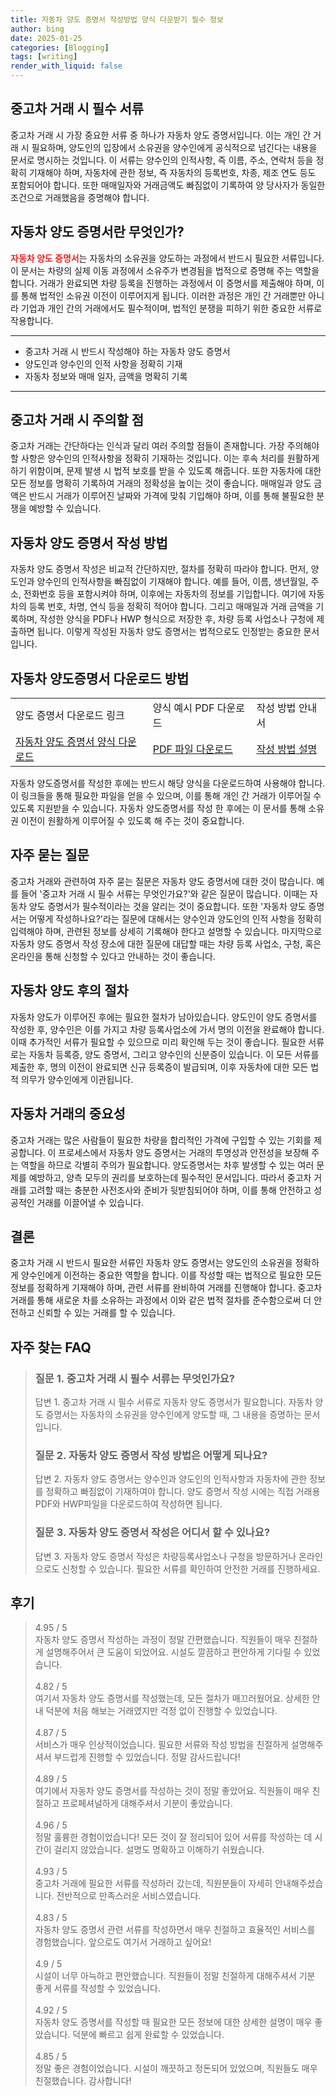 ```yaml
---
title: 자동차 양도 증명서 작성방법 양식 다운받기 필수 정보
author: bing
date: 2025-01-25
categories: [Blogging]
tags: [writing]
render_with_liquid: false
---
```



<h2 id='중고차 거래 시 필수 서류'>중고차 거래 시 필수 서류</h2>

<p>중고차 거래 시 가장 중요한 서류 중 하나가 자동차 양도 증명서입니다. 이는 개인 간 거래 시 필요하며, 양도인의 입장에서 소유권을 양수인에게 공식적으로 넘긴다는 내용을 문서로 명시하는 것입니다. 이 서류는 양수인의 인적사항, 즉 이름, 주소, 연락처 등을 정확히 기재해야 하며, 자동차에 관한 정보, 즉 자동차의 등록번호, 차종, 제조 연도 등도 포함되어야 합니다. 또한 매매일자와 거래금액도 빠짐없이 기록하여 양 당사자가 동일한 조건으로 거래했음을 증명해야 합니다.</p>

<h2 id='자동차 양도 증명서란 무엇인가?'>자동차 양도 증명서란 무엇인가?</h2>

<p><b><span style="color: #ee2323;">자동차 양도 증명서</span></b>는 자동차의 소유권을 양도하는 과정에서 반드시 필요한 서류입니다. 이 문서는 차량의 실제 이동 과정에서 소유주가 변경됨을 법적으로 증명해 주는 역할을 합니다. 거래가 완료되면 차량 등록을 진행하는 과정에서 이 증명서를 제출해야 하며, 이를 통해 법적인 소유권 이전이 이루어지게 됩니다. 이러한 과정은 개인 간 거래뿐만 아니라 기업과 개인 간의 거래에서도 필수적이며, 법적인 분쟁을 피하기 위한 중요한 서류로 작용합니다.</p>

<hr />

<ul>
    <li>중고차 거래 시 반드시 작성해야 하는 자동차 양도 증명서</li>
    <li>양도인과 양수인의 인적 사항을 정확히 기재</li>
    <li>자동차 정보와 매매 일자, 금액을 명확히 기록</li>
</ul>

<hr />

<h2 id='중고차 거래 시 주의할 점'>중고차 거래 시 주의할 점</h2>

<p>중고차 거래는 간단하다는 인식과 달리 여러 주의할 점들이 존재합니다. 가장 주의해야 할 사항은 양수인의 인적사항을 정확히 기재하는 것입니다. 이는 후속 처리를 원활하게 하기 위함이며, 문제 발생 시 법적 보호를 받을 수 있도록 해줍니다. 또한 자동차에 대한 모든 정보를 명확히 기록하여 거래의 정확성을 높이는 것이 좋습니다. 매매일과 양도 금액은 반드시 거래가 이루어진 날짜와 가격에 맞춰 기입해야 하며, 이를 통해 불필요한 분쟁을 예방할 수 있습니다.</p>

<h2 id='자동차 양도 증명서 작성 방법'>자동차 양도 증명서 작성 방법</h2>

<p>자동차 양도 증명서 작성은 비교적 간단하지만, 절차를 정확히 따라야 합니다. 먼저, 양도인과 양수인의 인적사항을 빠짐없이 기재해야 합니다. 예를 들어, 이름, 생년월일, 주소, 전화번호 등을 포함시켜야 하며, 이후에는 자동차의 정보를 기입합니다. 여기에 자동차의 등록 번호, 차명, 연식 등을 정확히 적어야 합니다. 그리고 매매일과 거래 금액을 기록하며, 작성한 양식을 PDF나 HWP 형식으로 저장한 후, 차량 등록 사업소나 구청에 제출하면 됩니다. 이렇게 작성된 자동차 양도 증명서는 법적으로도 인정받는 중요한 문서입니다.</p>

<h2 id='자동차 양도증명서 다운로드 방법'>자동차 양도증명서 다운로드 방법</h2>

<table>
    <tr>
        <td>양도 증명서 다운로드 링크</td>
        <td>양식 예시 PDF 다운로드</td>
        <td>작성 방법 안내서</td>
    </tr>
    <tr>
        <td><a href="링크_여기">자동차 양도 증명서 양식 다운로드</a></td>
        <td><a href="링크_여기">PDF 파일 다운로드</a></td>
        <td><a href="링크_여기">작성 방법 설명</a></td>
    </tr>
</table>

<p>자동차 양도증명서를 작성한 후에는 반드시 해당 양식을 다운로드하여 사용해야 합니다. 이 링크들을 통해 필요한 파일을 얻을 수 있으며, 이를 통해 개인 간 거래가 이루어질 수 있도록 지원받을 수 있습니다. 자동차 양도증명서를 작성 한 후에는 이 문서를 통해 소유권 이전이 원활하게 이루어질 수 있도록 해 주는 것이 중요합니다.</p>

<h2 id='자주 묻는 질문'>자주 묻는 질문</h2>

<p>중고차 거래와 관련하여 자주 묻는 질문은 자동차 양도 증명서에 대한 것이 많습니다. 예를 들어 '중고차 거래 시 필수 서류는 무엇인가요?'와 같은 질문이 많습니다. 이때는 자동차 양도 증명서가 필수적이라는 것을 알리는 것이 중요합니다. 또한 '자동차 양도 증명서는 어떻게 작성하나요?'라는 질문에 대해서는 양수인과 양도인의 인적 사항을 정확히 입력해야 하며, 관련된 정보를 상세히 기록해야 한다고 설명할 수 있습니다. 마지막으로 자동차 양도 증명서 작성 장소에 대한 질문에 대답할 때는 차량 등록 사업소, 구청, 혹은 온라인을 통해 신청할 수 있다고 안내하는 것이 좋습니다.</p>

<h2 id='자동차 양도 후의 절차'>자동차 양도 후의 절차</h2>

<p>자동차 양도가 이루어진 후에는 필요한 절차가 남아있습니다. 양도인이 양도 증명서를 작성한 후, 양수인은 이를 가지고 차량 등록사업소에 가서 명의 이전을 완료해야 합니다. 이때 추가적인 서류가 필요할 수 있으므로 미리 확인해 두는 것이 좋습니다. 필요한 서류로는 자동차 등록증, 양도 증명서, 그리고 양수인의 신분증이 있습니다. 이 모든 서류를 제출한 후, 명의 이전이 완료되면 신규 등록증이 발급되며, 이후 자동차에 대한 모든 법적 의무가 양수인에게 이관됩니다.</p>

<h2 id='자동차 거래의 중요성'>자동차 거래의 중요성</h2>

<p>중고차 거래는 많은 사람들이 필요한 차량을 합리적인 가격에 구입할 수 있는 기회를 제공합니다. 이 프로세스에서 자동차 양도 증명서는 거래의 투명성과 안전성을 보장해 주는 역할을 하므로 각별히 주의가 필요합니다. 양도증명서는 차후 발생할 수 있는 여러 문제를 예방하고, 양측 모두의 권리를 보호하는데 필수적인 문서입니다. 따라서 중고차 거래를 고려할 때는 충분한 사전조사와 준비가 뒷받침되어야 하며, 이를 통해 안전하고 성공적인 거래를 이끌어낼 수 있습니다.</p>

<h2 id='결론'>결론</h2>

<p>중고차 거래 시 반드시 필요한 서류인 자동차 양도 증명서는 양도인의 소유권을 정확하게 양수인에게 이전하는 중요한 역할을 합니다. 이를 작성할 때는 법적으로 필요한 모든 정보를 정확하게 기재해야 하며, 관련 서류를 완비하여 거래를 진행해야 합니다. 중고차 거래를 통해 새로운 차를 소유하는 과정에서 이와 같은 법적 절차를 준수함으로써 더 안전하고 신뢰할 수 있는 거래를 할 수 있습니다.</p>


<h2 id='자주_찾는_FAQ'>자주 찾는 FAQ</h2>
<div itemscope="" itemtype="https://schema.org/FAQPage"> 
<blockquote> 
<div itemscope="" itemprop="mainEntity" itemtype="https://schema.org/Question"> 
<h3 itemprop="name">질문 1. 중고차 거래 시 필수 서류는 무엇인가요?</h3> 
<div itemscope="" itemprop="acceptedAnswer" itemtype="https://schema.org/Answer"> 
<span itemprop="text"> 
<p>답변 1. 중고차 거래 시 필수 서류로 자동차 양도 증명서가 필요합니다. 자동차 양도 증명서는 자동차의 소유권을 양수인에게 양도할 때, 그 내용을 증명하는 문서입니다.</p> 
</span> 
</div> 
</div> 

<div itemscope="" itemprop="mainEntity" itemtype="https://schema.org/Question"> 
<h3 itemprop="name">질문 2. 자동차 양도 증명서 작성 방법은 어떻게 되나요?</h3> 
<div itemscope="" itemprop="acceptedAnswer" itemtype="https://schema.org/Answer"> 
<span itemprop="text"> 
<p>답변 2. 자동차 양도 증명서는 양수인과 양도인의 인적사항과 자동차에 관한 정보를 정확하고 빠짐없이 기재하여야 합니다. 양도 증명서 작성 시에는 직접 거래용 PDF와 HWP파일을 다운로드하여 작성하면 됩니다.</p> 
</span> 
</div> 
</div> 

<div itemscope="" itemprop="mainEntity" itemtype="https://schema.org/Question"> 
<h3 itemprop="name">질문 3. 자동차 양도 증명서 작성은 어디서 할 수 있나요?</h3> 
<div itemscope="" itemprop="acceptedAnswer" itemtype="https://schema.org/Answer"> 
<span itemprop="text"> 
<p>답변 3. 자동차 양도 증명서 작성은 차량등록사업소나 구청을 방문하거나 온라인으로도 신청할 수 있습니다. 필요한 서류를 확인하여 안전한 거래를 진행하세요.</p> 
</span> 
</div> 
</div> 
</blockquote> 
</div>
<h2 id='후기'>후기</h2>
<div itemscope itemtype="https://schema.org/Product">
  <blockquote>
  <div itemprop="review" itemscope itemtype="https://schema.org/Review">
      <div itemprop="reviewRating" itemscope itemtype="https://schema.org/Rating"> <span itemprop="ratingValue">4.95</span> / <span itemprop="bestRating">5</span> </div>
      <span itemprop="reviewBody">자동차 양도 증명서 작성하는 과정이 정말 간편했습니다. 직원들이 매우 친절하게 설명해주어서 큰 도움이 되었어요. 시설도 깔끔하고 편안하게 기다릴 수 있었습니다.</span>
  </div>
  <br>
  <div itemprop="review" itemscope itemtype="https://schema.org/Review">
      <div itemprop="reviewRating" itemscope itemtype="https://schema.org/Rating"> <span itemprop="ratingValue">4.82</span> / <span itemprop="bestRating">5</span> </div>
      <span itemprop="reviewBody">여기서 자동차 양도 증명서를 작성했는데, 모든 절차가 매끄러웠어요. 상세한 안내 덕분에 처음 해보는 거래였지만 걱정 없이 진행할 수 있었습니다.</span>
  </div>
  <br>
  <div itemprop="review" itemscope itemtype="https://schema.org/Review">
      <div itemprop="reviewRating" itemscope itemtype="https://schema.org/Rating"> <span itemprop="ratingValue">4.87</span> / <span itemprop="bestRating">5</span> </div>
      <span itemprop="reviewBody">서비스가 매우 인상적이었습니다. 필요한 서류와 작성 방법을 친절하게 설명해주셔서 부드럽게 진행할 수 있었습니다. 정말 감사드립니다!</span>
  </div>
  <br>
  <div itemprop="review" itemscope itemtype="https://schema.org/Review">
      <div itemprop="reviewRating" itemscope itemtype="https://schema.org/Rating"> <span itemprop="ratingValue">4.89</span> / <span itemprop="bestRating">5</span> </div>
      <span itemprop="reviewBody">여기에서 자동차 양도 증명서를 작성하는 것이 정말 좋았어요. 직원들이 매우 친절하고 프로페셔널하게 대해주셔서 기분이 좋았습니다.</span>
  </div>
  <br>
  <div itemprop="review" itemscope itemtype="https://schema.org/Review">
      <div itemprop="reviewRating" itemscope itemtype="https://schema.org/Rating"> <span itemprop="ratingValue">4.96</span> / <span itemprop="bestRating">5</span> </div>
      <span itemprop="reviewBody">정말 훌륭한 경험이었습니다! 모든 것이 잘 정리되어 있어 서류를 작성하는 데 시간이 걸리지 않았습니다. 설명도 명확하고 이해하기 쉬웠습니다.</span>
  </div>
  <br>
  <div itemprop="review" itemscope itemtype="https://schema.org/Review">
      <div itemprop="reviewRating" itemscope itemtype="https://schema.org/Rating"> <span itemprop="ratingValue">4.93</span> / <span itemprop="bestRating">5</span> </div>
      <span itemprop="reviewBody">중고차 거래에 필요한 서류를 작성하러 갔는데, 직원분들이 자세히 안내해주셨습니다. 전반적으로 만족스러운 서비스였습니다.</span>
  </div>
  <br>
  <div itemprop="review" itemscope itemtype="https://schema.org/Review">
      <div itemprop="reviewRating" itemscope itemtype="https://schema.org/Rating"> <span itemprop="ratingValue">4.83</span> / <span itemprop="bestRating">5</span> </div>
      <span itemprop="reviewBody">자동차 양도 증명서 관련 서류를 작성하면서 매우 친절하고 효율적인 서비스를 경험했습니다. 앞으로도 여기서 거래하고 싶어요!</span>
  </div>
  <br>
  <div itemprop="review" itemscope itemtype="https://schema.org/Review">
      <div itemprop="reviewRating" itemscope itemtype="https://schema.org/Rating"> <span itemprop="ratingValue">4.9</span> / <span itemprop="bestRating">5</span> </div>
      <span itemprop="reviewBody">시설이 너무 아늑하고 편안했습니다. 직원들이 정말 친절하게 대해주셔서 기분 좋게 서류를 작성할 수 있었습니다.</span>
  </div>
  <br>
  <div itemprop="review" itemscope itemtype="https://schema.org/Review">
      <div itemprop="reviewRating" itemscope itemtype="https://schema.org/Rating"> <span itemprop="ratingValue">4.92</span> / <span itemprop="bestRating">5</span> </div>
      <span itemprop="reviewBody">자동차 양도 증명서를 작성할 때 필요한 모든 정보에 대한 상세한 설명이 매우 좋았습니다. 덕분에 빠르고 쉽게 완료할 수 있었습니다.</span>
  </div>
  <br>
  <div itemprop="review" itemscope itemtype="https://schema.org/Review">
      <div itemprop="reviewRating" itemscope itemtype="https://schema.org/Rating"> <span itemprop="ratingValue">4.85</span> / <span itemprop="bestRating">5</span> </div>
      <span itemprop="reviewBody">정말 좋은 경험이었습니다. 시설이 깨끗하고 정돈되어 있었으며, 직원들도 매우 친절했습니다. 감사합니다!</span>
  </div>
  </blockquote>
</div>
